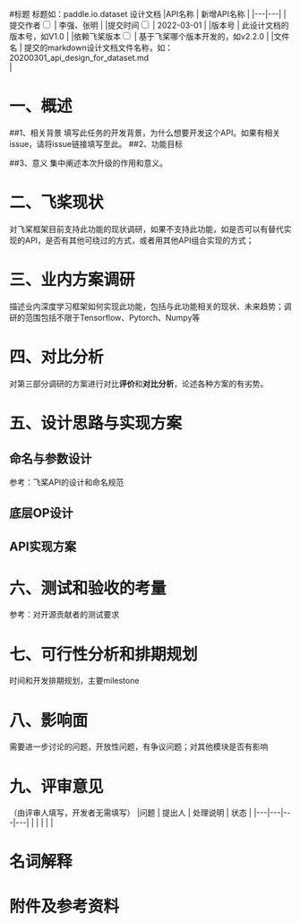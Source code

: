 #标题
标题如：paddle.io.dataset 设计文档
|API名称 | 新增API名称 | 
|---|---|
|提交作者<input type="checkbox" class="rowselector hidden"> | 李强、张明 | 
|提交时间<input type="checkbox" class="rowselector hidden"> | 2022-03-01 | 
|版本号 | 此设计文档的版本号，如V1.0 | 
|依赖飞桨版本<input type="checkbox" class="rowselector hidden"> | 基于飞桨哪个版本开发的，如v2.2.0 | 
|文件名 | 提交的markdown设计文档文件名称，如：20200301_api_design_for_dataset.md<br> | 


# 一、概述
##1、相关背景
填写此任务的开发背景，为什么想要开发这个API。如果有相关issue，请将issue链接填写至此。
##2、功能目标

##3、意义
集中阐述本次升级的作用和意义。

# 二、飞桨现状
对飞桨框架目前支持此功能的现状调研，如果不支持此功能，如是否可以有替代实现的API，是否有其他可绕过的方式，或者用其他API组合实现的方式；


# 三、业内方案调研
描述业内深度学习框架如何实现此功能，包括与此功能相关的现状、未来趋势；调研的范围包括不限于Tensorflow、Pytorch、Numpy等

# 四、对比分析
对第三部分调研的方案进行对比**评价**和**对比分析**，论述各种方案的有劣势。

# 五、设计思路与实现方案

## 命名与参数设计
参考：飞桨API的设计和命名规范
## 底层OP设计
## API实现方案

# 六、测试和验收的考量
参考：对开源贡献者的测试要求

# 七、可行性分析和排期规划
时间和开发排期规划，主要milestone

# 八、影响面
需要进一步讨论的问题，开放性问题，有争议问题；对其他模块是否有影响

# 九、评审意见
（由评审人填写，开发者无需填写）
|问题 | 提出人 | 处理说明 | 状态 | 
|---|---|---|---|
| |  |  |  | 

# 名词解释
# 附件及参考资料
